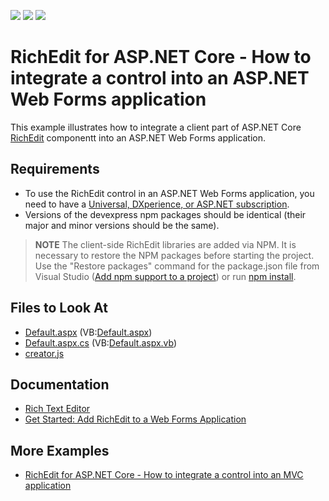 <!-- default badges list -->
![](https://img.shields.io/endpoint?url=https://codecentral.devexpress.com/api/v1/VersionRange/269085923/20.1.3%2B)
[![](https://img.shields.io/badge/Open_in_DevExpress_Support_Center-FF7200?style=flat-square&logo=DevExpress&logoColor=white)](https://supportcenter.devexpress.com/ticket/details/T896073)
[![](https://img.shields.io/badge/📖_How_to_use_DevExpress_Examples-e9f6fc?style=flat-square)](https://docs.devexpress.com/GeneralInformation/403183)
<!-- default badges end -->
# RichEdit for ASP.NET Core - How to integrate a control into an ASP.NET Web Forms application

This example illustrates how to integrate a client part of ASP.NET Core [RichEdit](https://docs.devexpress.com/AspNetCore/400373/office-inspired-controls/controls/rich-edit) componentt into an ASP.NET Web Forms application.
## Requirements
* To use the RichEdit control in an ASP.NET Web Forms application, you need to have a [Universal, DXperience, or ASP.NET subscription](https://www.devexpress.com/buy/net/).
* Versions of the devexpress npm packages should be identical (their major and minor versions should be the same).

> **NOTE** 
The client-side RichEdit libraries are added via NPM. It is necessary to restore the NPM packages before starting the project.
Use the "Restore packages" command for the package.json file from Visual Studio ([Add npm support to a project](https://docs.microsoft.com/en-us/visualstudio/javascript/npm-package-management?view=vs-2019#npmAdd)) or run [npm install](https://docs.npmjs.com/cli/install).  


<!-- default file list -->
## Files to Look At

* [Default.aspx](./CS/RichWebForms/Default.aspx) (VB:[Default.aspx](./VB/RichWebForms/Default.aspx))
* [Default.aspx.cs](./CS/RichWebForms/Default.aspx.cs) (VB:[Default.aspx.vb](./VB/RichWebForms/Default.aspx.vb))
* [creator.js](./CS/RichWebForms/Scripts/creator.js)
<!-- default file list end -->

## Documentation

- [Rich Text Editor](https://docs.devexpress.com/AspNetCore/400373/rich-edit)
- [Get Started: Add RichEdit to a Web Forms Application](https://docs.devexpress.com/AspNetCore/401876/rich-edit/get-started/web-forms-application)

## More Examples

- [RichEdit for ASP.NET Core - How to integrate a control into an MVC application](https://github.com/DevExpress-Examples/richedit-for-core-how-to-integrate-a-control-into-an-mvc-application)